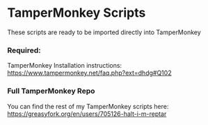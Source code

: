 # TamperMonkey Scripts
These scripts are ready to be imported directly into TamperMonkey

### Required:
TamperMonkey
Installation instructions: https://www.tampermonkey.net/faq.php?ext=dhdg#Q102

### Full TamperMonkey Repo
You can find the rest of my TamperMonkey scripts here: https://greasyfork.org/en/users/705126-halt-i-m-reptar
